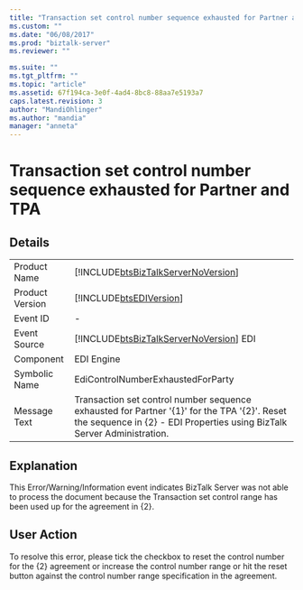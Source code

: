 ```yaml
---
title: "Transaction set control number sequence exhausted for Partner and TPA | Microsoft Docs"
ms.custom: ""
ms.date: "06/08/2017"
ms.prod: "biztalk-server"
ms.reviewer: ""

ms.suite: ""
ms.tgt_pltfrm: ""
ms.topic: "article"
ms.assetid: 67f194ca-3e0f-4ad4-8bc8-88aa7e5193a7
caps.latest.revision: 3
author: "MandiOhlinger"
ms.author: "mandia"
manager: "anneta"
---
```

# Transaction set control number sequence exhausted for Partner and TPA
## Details  
  
|                 |                                                                                                                                                                        |
|-----------------|------------------------------------------------------------------------------------------------------------------------------------------------------------------------|
|  Product Name   |                                           [!INCLUDE[btsBizTalkServerNoVersion](../includes/btsbiztalkservernoversion-md.md)]                                           |
| Product Version |                                                       [!INCLUDE[btsEDIVersion](../includes/btsediversion-md.md)]                                                       |
|    Event ID     |                                                                                   -                                                                                    |
|  Event Source   |                                         [!INCLUDE[btsBizTalkServerNoVersion](../includes/btsbiztalkservernoversion-md.md)] EDI                                         |
|    Component    |                                                                               EDI Engine                                                                               |
|  Symbolic Name  |                                                                   EdiControlNumberExhaustedForParty                                                                    |
|  Message Text   | Transaction set control number sequence exhausted for Partner '{1}' for the TPA '{2}'. Reset the sequence in {2} - EDI Properties using BizTalk Server Administration. |
  
## Explanation  
 This Error/Warning/Information event indicates BizTalk Server was not able to process the document because the Transaction set control range has been used up for the agreement in {2}.  
  
## User Action  
 To resolve this error, please tick the checkbox to reset the control number for the {2} agreement or increase the control number range or hit the reset button against the control number range specification in the agreement.